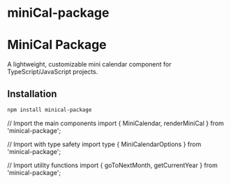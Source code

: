 # miniCal-package

# MiniCal Package

A lightweight, customizable mini calendar component for TypeScript/JavaScript projects.

## Installation

```bash
npm install minical-package
```

// Import the main components
import { MiniCalendar, renderMiniCal } from 'minical-package';

// Import with type safety
import type { MiniCalendarOptions } from 'minical-package';

// Import utility functions
import { goToNextMonth, getCurrentYear } from 'minical-package';